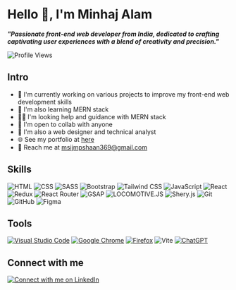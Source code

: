  # Hello 👋, I'm Minhaj Alam

***"Passionate front-end web developer from India, dedicated to crafting captivating user experiences with a blend of creativity and precision."***

![Profile Views](https://komarev.com/ghpvc/?username=grimwebdeveloper&color=brightgreen&style=for-the-badge&label=Profile+Views)

## Intro

- 🤵 I'm currently working on various projects to improve my front-end web development skills
- 🧠 I'm also learning MERN stack
- 👩‍🏫 I'm looking help and guidance with MERN stack
- 🤝 I'm open to collab with anyone
- 🐂 I'm also a web designer and technical analyst
- 🌐 See my portfolio at [here](https://grimwebdeveloper.github.io/Portfolio/)
- 📧 Reach me at [msijmpshaan369@gmail.com](mailto:msijmpshaan369@gmail.com)
<!-- - 🌐 See my portfolio at [sharifiqbaljamil.dev](https://sharifiqbaljamil.dev) -->
<!-- - 🌐 See my website at [sharifiqbaljamil.com](https://sharifiqbaljamil.com) -->

## Skills

![HTML](https://img.shields.io/badge/-HTML-E34F26?style=for-the-badge&logo=html5&logoColor=white)
![CSS](https://img.shields.io/badge/-CSS-1572B6?style=for-the-badge&logo=css3&logoColor=white)
![SASS](https://img.shields.io/badge/-SASS-CC6699?style=for-the-badge&logo=sass&logoColor=white)
![Bootstrap](https://img.shields.io/badge/-Bootstrap-563D7C?style=for-the-badge&logo=bootstrap&logoColor=white)
![Tailwind CSS](https://img.shields.io/badge/-Tailwind_CSS-38B2AC?style=for-the-badge&logo=tailwind-css&logoColor=white)
![JavaScript](https://img.shields.io/badge/-JavaScript-F7DF1E?style=for-the-badge&logo=javascript&logoColor=black)
![React](https://img.shields.io/badge/-React-61DAFB?style=for-the-badge&logo=react&logoColor=white)
![Redux](https://img.shields.io/badge/-Redux-764ABC?style=for-the-badge&logo=redux&logoColor=white)
![React Router](https://img.shields.io/badge/-React_Router-CA4245?style=for-the-badge&logo=react-router&logoColor=white)
![GSAP](https://img.shields.io/badge/-GSAP-88CE02?style=for-the-badge&logo=greensock&logoColor=white)
![LOCOMOTIVE.JS](https://img.shields.io/badge/-Locomotive.js-4DB33D?style=for-the-badge)
![Shery.js](https://img.shields.io/badge/-Shery.js-4DB33D?style=for-the-badge)
![Git](https://img.shields.io/badge/-Git-F05032?style=for-the-badge&logo=git&logoColor=white)
![GitHub](https://img.shields.io/badge/-GitHub-181717?style=for-the-badge&logo=github&logoColor=white)
![Figma](https://img.shields.io/badge/-Figma-F24E1E?style=for-the-badge&logo=figma&logoColor=white)
<!-- ![AJAX](https://img.shields.io/badge/-AJAX-0064A5?style=for-the-badge&logo=ajax&logoColor=white) -->
<!-- ![JSON](https://img.shields.io/badge/-JSON-000000?style=for-the-badge&logo=json&logoColor=white) -->

## Tools

[![Visual Studio Code](https://img.shields.io/badge/Visual%20Studio%20Code-0078d7.svg?style=for-the-badge&logo=visual-studio-code&logoColor=white)](https://img.shields.io/badge/Visual%20Studio%20Code-0078d7.svg?style=for-the-badge&logo=visual-studio-code&logoColor=white)
[![Google Chrome](https://img.shields.io/badge/Google%20Chrome-4285F4?style=for-the-badge&logo=GoogleChrome&logoColor=white)](https://img.shields.io/badge/Google%20Chrome-4285F4?style=for-the-badge&logo=GoogleChrome&logoColor=white)
[![Firefox](https://img.shields.io/badge/Firefox-FF7139?style=for-the-badge&logo=Firefox&logoColor=white)](https://img.shields.io/badge/Firefox-FF7139?style=for-the-badge&logo=Firefox&logoColor=white)
![Vite](https://img.shields.io/badge/-Vite-646CFF?style=for-the-badge&logo=vite&logoColor=white)
[![ChatGPT](https://img.shields.io/badge/chatGPT-74aa9c?style=for-the-badge&logo=openai&logoColor=white)](https://img.shields.io/badge/chatGPT-74aa9c?style=for-the-badge&logo=openai&logoColor=white)

## Connect with me

[![Connect with me on LinkedIn](https://img.shields.io/badge/LinkedIn-Connect-blue?style=for-the-badge&logo=linkedin)](https://linkedin.com/in/grimwebdeveloper/)

